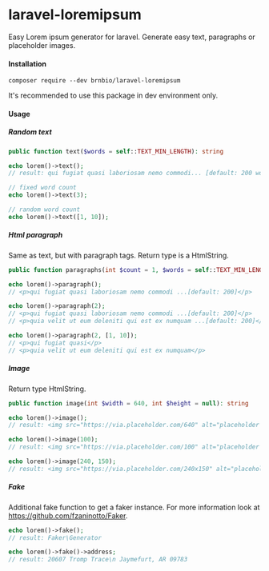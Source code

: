 # laravel-loremipsum

Easy Lorem ipsum generator for laravel. Generate easy text, paragraphs or placeholder images.

#### Installation

```
composer require --dev brnbio/laravel-loremipsum
```

It's recommended to use this package in dev environment only.

#### Usage

##### Random text

```php
public function text($words = self::TEXT_MIN_LENGTH): string
```

```php
echo lorem()->text();
// result: qui fugiat quasi laboriosam nemo commodi... [default: 200 words]

// fixed word count
echo lorem()->text(3);

// random word count
echo lorem()->text([1, 10]);
```

##### Html paragraph

Same as text, but with paragraph tags. Return type is a HtmlString.

```php
public function paragraphs(int $count = 1, $words = self::TEXT_MIN_LENGTH): HtmlString
```

```php
echo lorem()->paragraph();
// <p>qui fugiat quasi laboriosam nemo commodi ...[default: 200]</p>

echo lorem()->paragraph(2);
// <p>qui fugiat quasi laboriosam nemo commodi ...[default: 200]</p>
// <p>quia velit ut eum deleniti qui est ex numquam ...[default: 200]</p>

echo lorem()->paragraph(2, [1, 10]);
// <p>qui fugiat quasi</p>
// <p>quia velit ut eum deleniti qui est ex numquam</p>
```

##### Image

Return type HtmlString.

```php
public function image(int $width = 640, int $height = null): string
```

```php
echo lorem()->image();
// result: <img src="https://via.placeholder.com/640" alt="placeholder image" border="0">

echo lorem()->image(100);
// result: <img src="https://via.placeholder.com/100" alt="placeholder image" border="0">

echo lorem()->image(240, 150);
// result: <img src="https://via.placeholder.com/240x150" alt="placeholder image" border="0">
```

##### Fake

Additional fake function to get a faker instance. For more information look at https://github.com/fzaninotto/Faker.

```php
echo lorem()->fake();
// result: Faker\Generator

echo lorem()->fake()->address;
// result: 20607 Tromp Trace\n Jaymefurt, AR 09783
```

